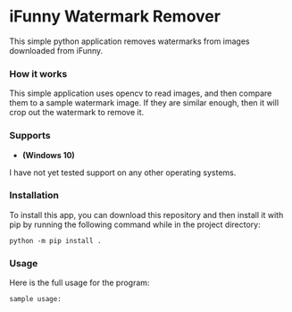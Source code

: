 # iFunny Watermark Remover
This simple python application removes watermarks from images downloaded from iFunny. 

### How it works
This simple application uses opencv to read images, and then compare them to a sample watermark image. If they are similar enough, then it will crop out the watermark to remove it.

### Supports
- **(Windows 10)**

I have not yet tested support on any other operating systems.

### Installation
To install this app, you can download this repository and then install it with pip by running the following command while in the project directory:
```shell
python -m pip install .
```

### Usage
Here is the full usage for the program:
```shell
sample usage:
```